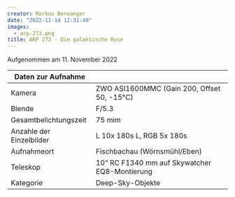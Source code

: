 ```yaml
---
creator: Markus Berwanger
date: "2022-11-14 12:31:49"
images:
  - arp-273.png
title: ARP 273 - Die galaktische Rose
---
```


Aufgenommen am 11. November 2022

| Daten zur Aufnahme       |                                               |
| ------------------------ | --------------------------------------------- |
| Kamera                   | ZWO ASI1600MMC (Gain 200, Offset 50, -15°C)   |
| Blende                   | F/5.3                                         |
| Gesamtbelichtungszeit    | 75 mim|
| Anzahle der Einzelbilder | L 10x 180s L, RGB 5x 180s                     |
| Aufnahmeort              | Fischbachau (Wörnsmühl/Eben)                  |
| Teleskop                 | 10“ RC F1340 mm auf Skywatcher EQ8-Montierung |
| Kategorie                | Deep-Sky-Objekte                              |
